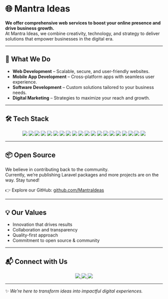 # 🌐 Mantra Ideas

**We offer comprehensive web services to boost your online presence and drive business growth.**  
At Mantra Ideas, we combine creativity, technology, and strategy to deliver solutions that empower businesses in the digital era.  

---

## 🚀 What We Do
- **Web Development** – Scalable, secure, and user-friendly websites.  
- **Mobile App Development** – Cross-platform apps with seamless user experience.  
- **Software Development** – Custom solutions tailored to your business needs.  
- **Digital Marketing** – Strategies to maximize your reach and growth.  

---

## 🛠️ Tech Stack

<p align="center">
  <!-- PHP Frameworks -->
  <img src="https://img.shields.io/badge/Laravel-FF2D20?style=for-the-badge&logo=laravel&logoColor=white" />
  <img src="https://img.shields.io/badge/Symfony-000000?style=for-the-badge&logo=symfony&logoColor=white" />
  <img src="https://img.shields.io/badge/Livewire-4E56A6?style=for-the-badge&logo=laravel&logoColor=white" />
  <img src="https://img.shields.io/badge/FilamentPHP-EB5286?style=for-the-badge&logo=laravel&logoColor=white" />

  <!-- JS Frameworks -->
  <img src="https://img.shields.io/badge/Next.js-000000?style=for-the-badge&logo=next.js&logoColor=white" />
  <img src="https://img.shields.io/badge/React-61DAFB?style=for-the-badge&logo=react&logoColor=black" />
  <img src="https://img.shields.io/badge/Vite-646CFF?style=for-the-badge&logo=vite&logoColor=white" />
  <img src="https://img.shields.io/badge/Node.js-339933?style=for-the-badge&logo=nodedotjs&logoColor=white" />
  <img src="https://img.shields.io/badge/Express.js-000000?style=for-the-badge&logo=express&logoColor=white" />

  <!-- Mobile -->
  <img src="https://img.shields.io/badge/Flutter-02569B?style=for-the-badge&logo=flutter&logoColor=white" />
  <img src="https://img.shields.io/badge/Dart-0175C2?style=for-the-badge&logo=dart&logoColor=white" />

  <!-- CMS -->
  <img src="https://img.shields.io/badge/WordPress-21759B?style=for-the-badge&logo=wordpress&logoColor=white" />

  <!-- Databases -->
  <img src="https://img.shields.io/badge/MySQL-4479A1?style=for-the-badge&logo=mysql&logoColor=white" />
  <img src="https://img.shields.io/badge/PostgreSQL-4169E1?style=for-the-badge&logo=postgresql&logoColor=white" />
  <img src="https://img.shields.io/badge/MongoDB-47A248?style=for-the-badge&logo=mongodb&logoColor=white" />

  <!-- Tools -->
  <img src="https://img.shields.io/badge/Git-F05033?style=for-the-badge&logo=git&logoColor=white" />
  <img src="https://img.shields.io/badge/GitHub-181717?style=for-the-badge&logo=github&logoColor=white" />
  <img src="https://img.shields.io/badge/Docker-2496ED?style=for-the-badge&logo=docker&logoColor=white" />
  <img src="https://img.shields.io/badge/Nginx-009639?style=for-the-badge&logo=nginx&logoColor=white" />
  <img src="https://img.shields.io/badge/Redis-DC382D?style=for-the-badge&logo=redis&logoColor=white" />
</p>


---

## 📦 Open Source
We believe in contributing back to the community.  
Currently, we’re publishing Laravel packages and more projects are on the way. Stay tuned!  

👉 Explore our GitHub: [github.com/MantraIdeas](https://github.com/MantraIdeas)

---

## 💡 Our Values
- Innovation that drives results  
- Collaboration and transparency  
- Quality-first approach  
- Commitment to open source & community  

---

## 📬 Connect with Us

<p align="center">
  <a href="https://mantraideas.com/">
    <img src="https://img.shields.io/badge/Website-1E90FF?style=for-the-badge&logo=google-chrome&logoColor=white" />
  </a>
  <a href="https://www.linkedin.com/company/mantraideas/">
    <img src="https://img.shields.io/badge/LinkedIn-0077B5?style=for-the-badge&logo=linkedin&logoColor=white" />
  </a>
  <a href="https://www.facebook.com/mantraideas">
    <img src="https://img.shields.io/badge/Facebook-1877F2?style=for-the-badge&logo=facebook&logoColor=white" />
  </a>
</p>

---

✨ *We’re here to transform ideas into impactful digital experiences.*  
